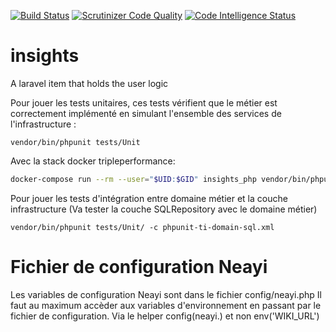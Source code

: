 [![Build Status](https://travis-ci.org/neayi/insights.svg?branch=master)](https://travis-ci.org/github/neayi/insights) [![Scrutinizer Code Quality](https://scrutinizer-ci.com/g/neayi/insights/badges/quality-score.png?b=master)](https://scrutinizer-ci.com/g/neayi/insights/?branch=master) [![Code Intelligence Status](https://scrutinizer-ci.com/g/neayi/insights/badges/code-intelligence.svg?b=master)](https://scrutinizer-ci.com/code-intelligence)

# insights
A laravel item that holds the user logic

Pour jouer les tests unitaires, ces tests vérifient que le métier est correctement
 implémenté en simulant l'ensemble des services de l'infrastructure :

`vendor/bin/phpunit tests/Unit`

Avec la stack docker tripleperformance:

```bash
docker-compose run --rm --user="$UID:$GID" insights_php vendor/bin/phpunit tests/Unit
```

Pour jouer les tests d'intégration entre domaine métier et la couche infrastructure
(Va tester la couche SQLRepository avec le domaine métier)

`vendor/bin/phpunit tests/Unit/ -c phpunit-ti-domain-sql.xml`



# Fichier de configuration Neayi 

Les variables de configuration Neayi sont dans le fichier config/neayi.php 
Il faut au maximum accèder aux variables d'environnement en passant par le fichier de configuration.
Via le helper config(neayi.) et non env('WIKI_URL')
